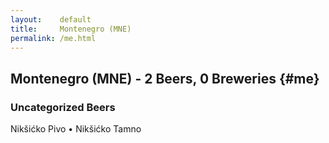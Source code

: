 ```yaml
---
layout:    default
title:     Montenegro (MNE)
permalink: /me.html
---
```


## Montenegro (MNE) - 2 Beers, 0 Breweries {#me}



### Uncategorized Beers

Nikšićko Pivo   • Nikšićko Tamno  



 

